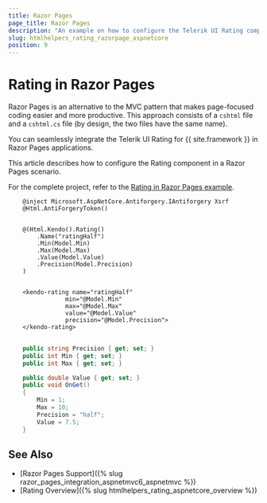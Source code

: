 ```yaml
---
title: Razor Pages
page_title: Razor Pages
description: "An example on how to configure the Telerik UI Rating component for {{ site.framework }} in a Razor Page."
slug: htmlhelpers_rating_razorpage_aspnetcore
position: 9
---
```


# Rating in Razor Pages

Razor Pages is an alternative to the MVC pattern that makes page-focused coding easier and more productive. This approach consists of a `cshtml` file and a `cshtml.cs` file (by design, the two files have the same name). 

You can seamlessly integrate the Telerik UI Rating for {{ site.framework }} in Razor Pages applications.

This article describes how to configure the Rating component in a Razor Pages scenario.

For the complete project, refer to the [Rating in Razor Pages example](https://github.com/telerik/ui-for-aspnet-core-examples/blob/master/Telerik.Examples.RazorPages/Telerik.Examples.RazorPages/Pages/Rating/RatingIndex.cshtml).

```HtmlHelper
    @inject Microsoft.AspNetCore.Antiforgery.IAntiforgery Xsrf
	@Html.AntiForgeryToken()
	
	
	@(Html.Kendo().Rating()
		.Name("ratingHalf")
		.Min(Model.Min)
		.Max(Model.Max)
		.Value(Model.Value)
		.Precision(Model.Precision)
	)
	
```
```TagHelper
    <kendo-rating name="ratingHalf"
                min="@Model.Min"
                max="@Model.Max"
                value="@Model.Value"
                precision="@Model.Precision">
    </kendo-rating>
```
```C# PageModel
	
	public string Precision { get; set; }
    public int Min { get; set; }
    public int Max { get; set; }

    public double Value { get; set; }
    public void OnGet()
    {
        Min = 1;
        Max = 10;
        Precision = "half";
        Value = 7.5;
    }
```

## See Also

* [Razor Pages Support]({% slug razor_pages_integration_aspnetmvc6_aspnetmvc %})
* [Rating Overview]({% slug htmlhelpers_rating_aspnetcore_overview %})

